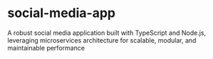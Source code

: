 # social-media-app
A robust social media application built with TypeScript and Node.js, leveraging microservices architecture for scalable, modular, and maintainable performance
